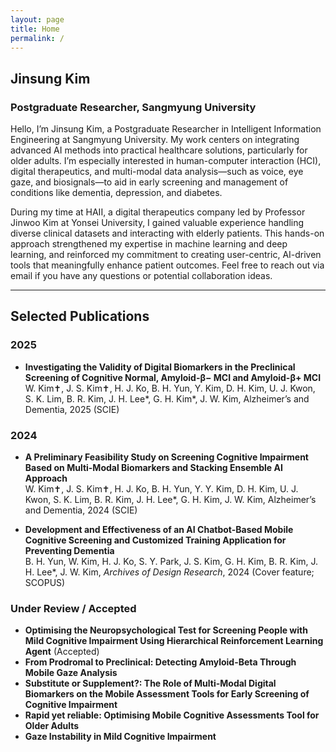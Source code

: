 ```yaml
---
layout: page
title: Home
permalink: /
---
```


## Jinsung Kim
### Postgraduate Researcher, Sangmyung University

Hello, I’m Jinsung Kim, a Postgraduate Researcher in Intelligent Information Engineering at Sangmyung University. My work centers on integrating advanced AI methods into practical healthcare solutions, particularly for older adults. I’m especially interested in human-computer interaction (HCI), digital therapeutics, and multi-modal data analysis—such as voice, eye gaze, and biosignals—to aid in early screening and management of conditions like dementia, depression, and diabetes.

During my time at HAII, a digital therapeutics company led by Professor Jinwoo Kim at Yonsei University, I gained valuable experience handling diverse clinical datasets and interacting with elderly patients. This hands-on approach strengthened my expertise in machine learning and deep learning, and reinforced my commitment to creating user-centric, AI-driven tools that meaningfully enhance patient outcomes. Feel free to reach out via email if you have any questions or potential collaboration ideas.

---

## Selected Publications

### 2025
- **Investigating the Validity of Digital Biomarkers in the Preclinical Screening of Cognitive Normal, Amyloid-β− MCI and Amyloid-β+ MCI**  
  W. Kim✝, J. S. Kim✝, H. J. Ko, B. H. Yun, Y. Kim, D. H. Kim, U. J. Kwon, S. K. Lim, B. R. Kim, J. H. Lee*, G. H. Kim*, J. W. Kim, Alzheimer’s and Dementia, 2025 (SCIE)

### 2024
- **A Preliminary Feasibility Study on Screening Cognitive Impairment Based on Multi-Modal Biomarkers and Stacking Ensemble AI Approach**  
  W. Kim✝, J. S. Kim✝, H. J. Ko, B. H. Yun, Y. Y. Kim, D. H. Kim, U. J. Kwon, S. K. Lim, B. R. Kim, J. H. Lee*, G. H. Kim, J. W. Kim, Alzheimer’s and Dementia, 2024 (SCIE)

- **Development and Effectiveness of an AI Chatbot-Based Mobile Cognitive Screening and Customized Training Application for Preventing Dementia**  
  B. H. Yun, W. Kim, H. J. Ko, S. Y. Park, J. S. Kim, G. H. Kim, B. R. Kim, J. H. Lee*, J. W. Kim, *Archives of Design Research*, 2024 (Cover feature; SCOPUS)

### Under Review / Accepted
- **Optimising the Neuropsychological Test for Screening People with Mild Cognitive Impairment Using Hierarchical Reinforcement Learning Agent** (Accepted)  
- **From Prodromal to Preclinical: Detecting Amyloid-Beta Through Mobile Gaze Analysis**  
- **Substitute or Supplement?: The Role of Multi-Modal Digital Biomarkers on the Mobile Assessment Tools for Early Screening of Cognitive Impairment**  
- **Rapid yet reliable: Optimising Mobile Cognitive Assessments Tool for Older Adults**  
- **Gaze Instability in Mild Cognitive Impairment**
